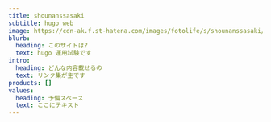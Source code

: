 ```yaml
---
title: shounanssasaki
subtitle: hugo web
image: https://cdn-ak.f.st-hatena.com/images/fotolife/s/shounanssasaki/20150530/20150530103803.jpg
blurb:
  heading: このサイトは?
  text: hugo 運用試験です
intro:
  heading: どんな内容載せるの
  text: リンク集が主です
products: []
values:
  heading: 予備スペース
  text: ここにテキスト
---
```

